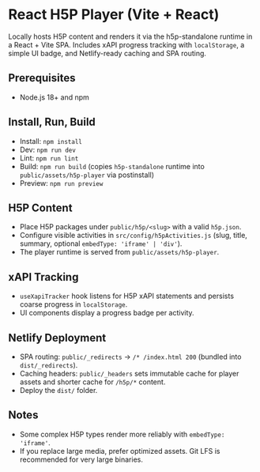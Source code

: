 # React H5P Player (Vite + React)

Locally hosts H5P content and renders it via the h5p-standalone runtime in a React + Vite SPA. Includes xAPI progress tracking with `localStorage`, a simple UI badge, and Netlify-ready caching and SPA routing.

## Prerequisites

- Node.js 18+ and npm

## Install, Run, Build

- Install: `npm install`
- Dev: `npm run dev`
- Lint: `npm run lint`
- Build: `npm run build` (copies `h5p-standalone` runtime into `public/assets/h5p-player` via postinstall)
- Preview: `npm run preview`

## H5P Content

- Place H5P packages under `public/h5p/<slug>` with a valid `h5p.json`.
- Configure visible activities in `src/config/h5pActivities.js` (slug, title, summary, optional `embedType: 'iframe' | 'div'`).
- The player runtime is served from `public/assets/h5p-player`.

## xAPI Tracking

- `useXapiTracker` hook listens for H5P xAPI statements and persists coarse progress in `localStorage`.
- UI components display a progress badge per activity.

## Netlify Deployment

- SPA routing: `public/_redirects` → `/* /index.html 200` (bundled into `dist/_redirects`).
- Caching headers: `public/_headers` sets immutable cache for player assets and shorter cache for `/h5p/*` content.
- Deploy the `dist/` folder.

## Notes

- Some complex H5P types render more reliably with `embedType: 'iframe'`.
- If you replace large media, prefer optimized assets. Git LFS is recommended for very large binaries.
